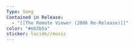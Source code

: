 ```yaml
---
Type: Song
Contained in Release:
  - "[[The Remote Viewer (2006 Re-Release)]]"
color: "#eb3b5a"
sticker: lucide//music
---
```

